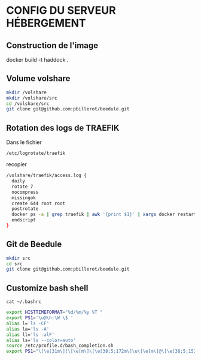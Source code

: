 # CONFIG DU SERVEUR HÉBERGEMENT

## Construction de l'image

  docker build -t haddock .

## Volume volshare

```bash
mkdir /volshare
mkdir /volshare/src
cd /volshare/src
git clone git@github.com:pbillerot/beedule.git
```


## Rotation des logs de TRAEFIK

Dans le fichier

    /etc/logrotate/traefik

recopier

```bash
/volshare/traefik/access.log {
  daily
  rotate 7
  nocompress
  missingok
  create 644 root root
  postrotate
  docker ps -a | grep traefik | awk '{print $1}' | xargs docker restart
  endscript
}
```

## Git de Beedule

```bash
mkdir src
cd src
git clone git@github.com:pbillerot/beedule.git
```

## Customize bash shell

    cat ~/.bashrc
```bash
export HISTTIMEFORMAT="%d/%m/%y %T "
export PS1='\u@\h:\W \$ '
alias l='ls -CF'
alias la='ls -A'
alias ll='ls -alF'
alias ls='ls --color=auto'
source /etc/profile.d/bash_completion.sh
export PS1="\[\e[31m\][\[\e[m\]\[\e[38;5;172m\]\u\[\e[m\]@\[\e[38;5;153m\]\h\[\e[m\] \[\e[38;5;214m\]\W\[\e[m\]\[\e[31m\]]\[\e[m\]\\$ "```

